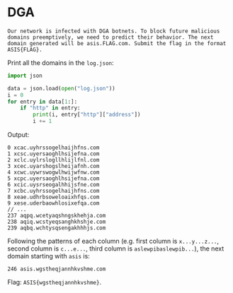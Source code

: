 # DGA

```
Our network is infected with DGA botnets. To block future malicious domains preemptively, we need to predict their behavior. The next domain generated will be asis.FLAG.com. Submit the flag in the format ASIS{FLAG}.
```

Print all the domains in the `log.json`:

```python
import json

data = json.load(open("log.json"))
i = 0
for entry in data[1:]:
    if "http" in entry:
        print(i, entry["http"]["address"])
        i += 1
```

Output:

```
0 xcac.uyhrssogelhaijhfns.com
1 xcsc.uyersaoghlhsijefna.com
2 xclc.uylrslogllhlijlfnl.com
3 xcec.uyarshogslheijafnh.com
4 xcwc.uywrswogwlhwijwfnw.com
5 xcpc.uyersaoghlhsijefna.com
6 xcic.uysrseogalhhijsfne.com
7 xcbc.uyhrssogelhaijhfns.com
8 xeae.udhrbsoweloaixhfqs.com
9 xese.uderbaowhlosixefqa.com
// ...
237 aqpq.wcetyaqshngskhehja.com
238 aqiq.wcstyeqsanghkhshje.com
239 aqbq.wchtysqsengakhhhjs.com
```

Following the patterns of each column (e.g. first column is `x...y...z...`, second column is `c...e...`, third column is `aslewpibaslewpib...`), the next domain starting with `asis` is:

```
246 asis.wgstheqjannhkvshme.com
```

Flag: `ASIS{wgstheqjannhkvshme}`.
